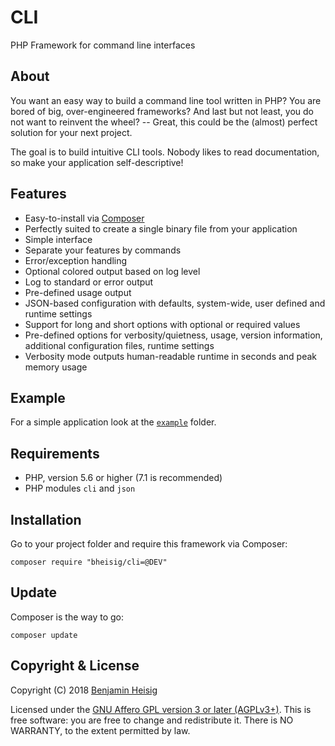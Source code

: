 #   CLI

PHP Framework for command line interfaces


##  About

You want an easy way to build a command line tool written in PHP? You are bored of big, over-engineered frameworks? And last but not least, you do not want to reinvent the wheel? -- Great, this could be the (almost) perfect solution for your next project.

The goal is to build intuitive CLI tools. Nobody likes to read documentation, so make your application self-descriptive!


##  Features

*   Easy-to-install via [Composer](https://getcomposer.org/)
*   Perfectly suited to create a single binary file from your application
*   Simple interface
*   Separate your features by commands
*   Error/exception handling
*   Optional colored output based on log level
*   Log to standard or error output
*   Pre-defined usage output
*   JSON-based configuration with defaults, system-wide, user defined and runtime settings
*   Support for long and short options with optional or required values
*   Pre-defined options for verbosity/quietness, usage, version information, additional configuration files, runtime settings
*   Verbosity mode outputs human-readable runtime in seconds and peak memory usage


##  Example

For a simple application look at the [`example`](example/) folder.


##  Requirements

*   PHP, version 5.6 or higher (7.1 is recommended)
*   PHP modules `cli` and `json`


##  Installation

Go to your project folder and require this framework via Composer:

~~~ {.bash}
composer require "bheisig/cli=@DEV"
~~~


##  Update

Composer is the way to go:

~~~ {.bash}
composer update
~~~


##  Copyright & License

Copyright (C) 2018 [Benjamin Heisig](https://benjamin.heisig.name/)

Licensed under the [GNU Affero GPL version 3 or later (AGPLv3+)](https://gnu.org/licenses/agpl.html). This is free software: you are free to change and redistribute it. There is NO WARRANTY, to the extent permitted by law.

